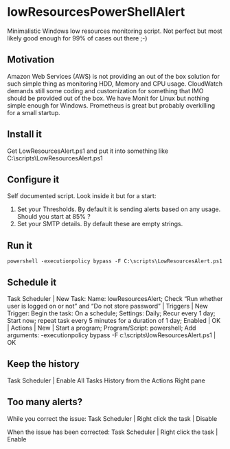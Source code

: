 # lowResourcesPowerShellAlert
Minimalistic Windows low resources monitoring script. Not perfect but most likely good enough for 99% of cases out there ;-)

## Motivation
Amazon Web Services (AWS) is not providing an out of the box solution for such simple thing as monitoring HDD, Memory and CPU usage. CloudWatch demands still some coding and customization for something that IMO should be provided out of the box. We have Monit for Linux but nothing simple enough for Windows. Prometheus is great but probably overkilling for a small startup.

## Install it
Get LowResourcesAlert.ps1 and put it into something like C:\scripts\LowResourcesAlert.ps1

## Configure it
Self documented script. Look inside it but for a start:
1. Set your Thresholds. By default it is sending alerts based on any usage. Should you start at 85% ?
2. Set your SMTP details. By default these are empty strings.

## Run it
```
powershell -executionpolicy bypass -F C:\scripts\LowResourcesAlert.ps1
```
## Schedule it
Task Scheduler | New Task: Name: lowResourcesAlert; Check “Run whether user is logged on or not” and “Do not store password” | Triggers | New Trigger: Begin the task: On a schedule; Settings: Daily; Recur every 1 day; Start now; repeat task every 5 minutes for a duration of 1 day; Enabled | OK | Actions | New | Start a program; Program/Script: powershell; Add arguments: -executionpolicy bypass -F c:\scripts\lowResourcesAlert.ps1 | OK

## Keep the history
Task Scheduler | Enable All Tasks History from the Actions Right pane 

## Too many alerts?
While you correct the issue: Task Scheduler | Right click the task | Disable

When the issue has been corrected: Task Scheduler | Right click the task | Enable 
